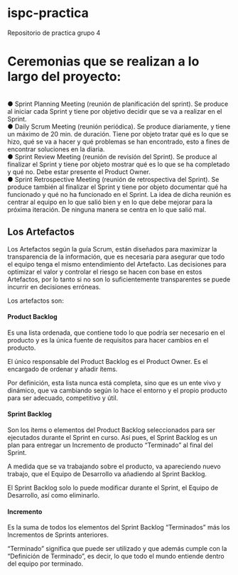 # ispc-practica
Repositorio de practica grupo 4

<h1>Ceremonias que se realizan a lo largo del proyecto:</h1> <br>
● Sprint Planning Meeting (reunión de planificación del sprint). Se produce al iniciar cada
Sprint y tiene por objetivo decidir que se va a realizar en el Sprint.<br>
● Daily Scrum Meeting (reunión periódica). Se produce diariamente, y tiene un máximo de
20 min. de duración. Tiene por objeto tratar qué es lo que se hizo, qué se va a hacer y
qué problemas se han encontrado, esto a fines de encontrar soluciones en la diaria.<br>
● Sprint Review Meeting (reunión de revisión del Sprint). Se produce al finalizar el Sprint y
tiene por objeto mostrar qué es lo que se ha completado y qué no. Debe estar presente el
Product Owner.<br>
● Sprint Retrospective Meeting (reunión de retrospectiva del Sprint). Se produce también al
finalizar el Sprint y tiene por objeto documentar qué ha funcionado y qué no ha funcionado
en el Sprint. La idea de dicha reunión es centrar al equipo en lo que salió bien y en lo que
debe mejorar para la próxima iteración. De ninguna manera se centra en lo que salió mal.

## Los Artefactos
Los Artefactos según la guía Scrum, están diseñados para maximizar la transparencia de la información, que es necesaria para asegurar que todo el equipo tenga el mismo entendimiento del Artefacto.
Las decisiones para optimizar el valor y controlar el riesgo se hacen con base en estos Artefactos, por lo tanto si no son lo suficientemente transparentes se puede incurrir en decisiones erróneas. <br>

Los artefactos son: <br>

#### Product Backlog <br>
Es una lista ordenada, que contiene todo lo que podría ser necesario en el producto y es la única fuente de requisitos para hacer cambios en el producto.

El único responsable del Product Backlog es el Product Owner. Es el encargado de ordenar y añadir ítems.

Por definición, esta lista nunca está completa, sino que es un ente vivo y dinámico, que va cambiando según lo hace el entorno y el propio producto para ser adecuado, competitivo y útil.<br>

#### Sprint Backlog <br>
Son los ítems o elementos del Product Backlog seleccionados para ser ejecutados durante el Sprint en curso. Así pues, el Sprint Backlog es un plan para entregar un Incremento de producto “Terminado” al final del Sprint.

A medida que se va trabajando sobre el producto, va apareciendo nuevo trabajo, que el Equipo de Desarrollo va añadiendo al Sprint Backlog.

El Sprint Backlog solo lo puede modificar durante el Sprint, el Equipo de Desarrollo, así como eliminarlo.

#### Incremento<br>
Es la suma de todos los elementos del Sprint Backlog “Terminados” más los Incrementos de Sprints anteriores.

“Terminado” significa que puede ser utilizado y que además cumple con la “Definición de Terminado”, es decir, lo que todo el mundo entiende dentro del equipo por terminado.
